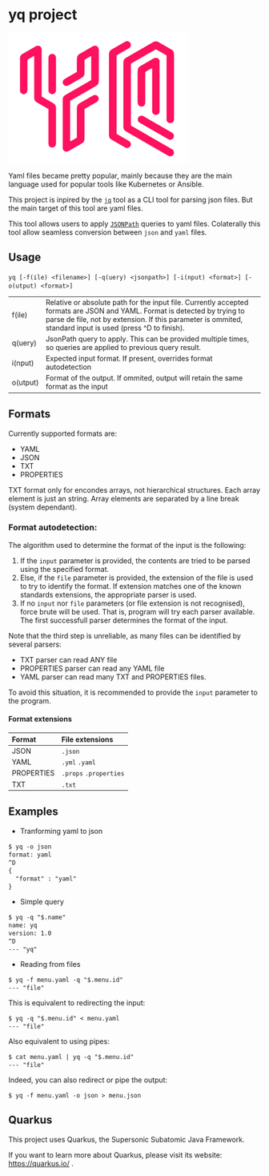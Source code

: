 # yq project

![](logo.png)

Yaml files became pretty popular, mainly because they are the main language used for popular tools like Kubernetes or Ansible.

This project is inpired by the [`jq`](https://stedolan.github.io/jq/) tool as a CLI tool for parsing json files.
But the main target of this tool are yaml files.

This tool allows users to apply [`JSONPath`](https://goessner.net/articles/JsonPath/) queries to yaml files. Colaterally this tool allow seamless conversion between `json` and `yaml` files.

## Usage

`yq [-f(ile) <filename>] [-q(uery) <jsonpath>] [-i(nput) <format>] [-o(utput) <format>]`

|               |              |
| :------------ | :----------  |
| f(ile)        | Relative or absolute path for the input file. Currently accepted formats are JSON and YAML. Format is detected by trying to parse de file, not by extension. If this parameter is ommited, standard input is used (press ^D to finish).   |
| q(uery)       | JsonPath query to apply. This can be provided multiple times, so queries are applied to previous query result.  |
| i(nput)       | Expected input format. If present, overrides format autodetection 
| o(utput)      | Format of the output. If ommited, output will retain the same format as the input|

## Formats

Currently supported formats are:

- YAML
- JSON
- TXT
- PROPERTIES

TXT format only for encondes arrays, not hierarchical structures. Each array element is just an string. Array elements are separated by a line break (system dependant).

### Format autodetection:

The algorithm used to determine the format of the input is the following:

1. If the `input` parameter is provided, the contents are tried to be parsed using the specified format. 
2. Else, if the `file` parameter is provided, the extension of the file is used to try to identify the format. If extension matches one of the known standards extensions, the appropriate parser is used.
3. If no `input` nor `file` parameters (or file extension is not recognised), force brute will be used. That is, program will try each parser available. The first successfull parser determines the format of the input.

Note that the third step is unreliable, as many files can be identified by several parsers:
- TXT parser can read ANY file
- PROPERTIES parser can read any YAML file
- YAML parser can read many TXT and PROPERTIES files.

To avoid this situation, it is recommended to provide the `input` parameter to the program.

#### Format extensions

| Format | File extensions |
| :----- | :-------------- |
| JSON   | `.json`         |
| YAML   | `.yml` `.yaml`  |
| PROPERTIES | `.props` `.properties` |
| TXT | `.txt` |


## Examples
* Tranforming yaml to json
```
$ yq -o json
format: yaml
^D
{
  "format" : "yaml"
}                   
```

* Simple query
```
$ yq -q "$.name"
name: yq
version: 1.0
^D
--- "yq"
```

* Reading from files
```
$ yq -f menu.yaml -q "$.menu.id"
--- "file"
```

This is equivalent to redirecting the input:
```
$ yq -q "$.menu.id" < menu.yaml
--- "file"
```

Also equivalent to using pipes:
```
$ cat menu.yaml | yq -q "$.menu.id"
--- "file"
```

Indeed, you can also redirect or pipe the output:
```
$ yq -f menu.yaml -o json > menu.json
````

## Quarkus

This project uses Quarkus, the Supersonic Subatomic Java Framework.

If you want to learn more about Quarkus, please visit its website: https://quarkus.io/ .
